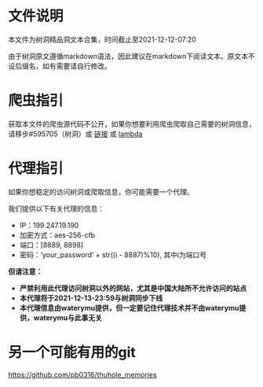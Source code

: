 # 文件说明

本文件为树洞精品洞文本合集，时间截止至2021-12-12-07:20

由于树洞原文遵循markdown语法，因此建议在markdown下阅读文本。原文本不设后缀名，如有需要请自行修改。

# 爬虫指引

获取本文件的爬虫源代码不公开，如果你想要利用爬虫爬取自己需要的树洞信息，请移步#595705（树洞）或 [链接](https://pastebin.com/rbNxqPDU) 或 [lambda](https://github.com/Btlmd/thuhole_crawler)

# 代理指引

如果你想稳定的访问树洞或爬取信息，你可能需要一个代理。

我们提供以下有关代理的信息：

- IP：199.247.19.190
- 加密方式：aes-256-cfb
- 端口：[8889, 8898]
- 密码：‘your_password’ + str((i - 8887)%10), 其中i为端口号

**但请注意：**

- **严禁利用此代理访问树洞以外的网站，尤其是中国大陆所不允许访问的站点**
- **本代理将于2021-12-13-23:59与树洞同步下线**
- **本代理信息由waterymu提供，但一定要记住代理技术并不由waterymu提供，waterymu与此事无关**

# 另一个可能有用的git

https://github.com/pb0316/thuhole_memories
